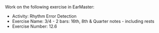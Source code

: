 Work on the following exercise in EarMaster:
- Activity: Rhythm Error Detection
- Exercise Name: 3/4 - 2 bars: 16th, 8th & Quarter notes - including rests
- Exercise Number: 12.6
